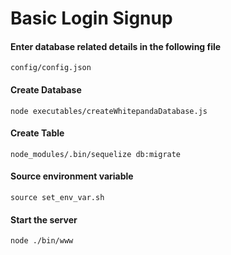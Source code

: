 # Basic Login Signup

#### Enter database related details in the following file
```
config/config.json
```

#### Create Database
```
node executables/createWhitepandaDatabase.js
```

#### Create Table
```
node_modules/.bin/sequelize db:migrate
```

#### Source environment variable
```
source set_env_var.sh
```

#### Start the server
```
node ./bin/www
```
